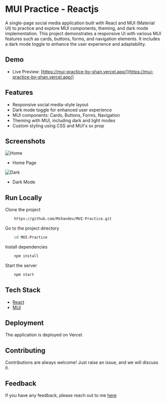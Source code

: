# MUI Practice - Reactjs

A single-page social media application built with React and MUI (Material UI) to practice and explore MUI components, theming, and dark mode implementation. This project demonstrates a responsive UI with various MUI features such as cards, buttons, forms, and navigation elements. It includes a dark mode toggle to enhance the user experience and adaptability.

## Demo

- Live Preview: [https://mui-practice-by-shan.vercel.app/](https://mui-practice-by-shan.vercel.app/)

## Features

- Responsive social media-style layout
- Dark mode toggle for enhanced user experience
- MUI components: Cards, Buttons, Forms, Navigation
- Theming with MUI, including dark and light modes
- Custom styling using CSS and MUI's sx prop

## Screenshots

![Home](https://i.ibb.co/7VLHbfb/mui-practice-1.png)
- Home Page

![Dark](https://i.ibb.co/JcjT7pn/mui-practice-2.png)
- Dark Mode
  
## Run Locally

Clone the project

```bash
    https://github.com/Mshandev/MUI-Practice.git
```
Go to the project directory

```bash
    cd MUI-Practice
```
Install dependencies

```bash
    npm install
```

Start the server

```bash
    npm start
```

## Tech Stack
* [React](https://react.dev/)
* [MUI](https://mui.com/)

## Deployment

The application is deployed on Vercel.

## Contributing

Contributions are always welcome!
Just raise an issue, and we will discuss it.

## Feedback

If you have any feedback, please reach out to me [here](https://www.linkedin.com/in/muhammad-shan-full-stack-developer/)

 
